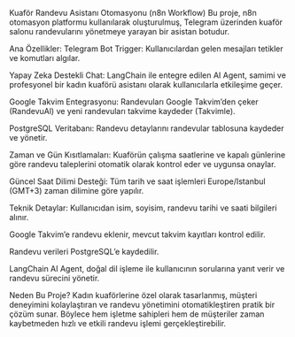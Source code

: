 Kuaför Randevu Asistanı Otomasyonu (n8n Workflow)
Bu proje, n8n otomasyon platformu kullanılarak oluşturulmuş, Telegram üzerinden kuaför salonu randevularını yönetmeye yarayan bir asistan botudur.

Ana Özellikler:
Telegram Bot Trigger: Kullanıcılardan gelen mesajları tetikler ve komutları algılar.

Yapay Zeka Destekli Chat: LangChain ile entegre edilen AI Agent, samimi ve profesyonel bir kadın kuaförü asistanı olarak kullanıcılarla etkileşime geçer.

Google Takvim Entegrasyonu: Randevuları Google Takvim’den çeker (RandevuAl) ve yeni randevuları takvime kaydeder (Takvimle).

PostgreSQL Veritabanı: Randevu detaylarını randevular tablosuna kaydeder ve yönetir.

Zaman ve Gün Kısıtlamaları: Kuaförün çalışma saatlerine ve kapalı günlerine göre randevu taleplerini otomatik olarak kontrol eder ve uygunsa onaylar.

Güncel Saat Dilimi Desteği: Tüm tarih ve saat işlemleri Europe/Istanbul (GMT+3) zaman dilimine göre yapılır.

Teknik Detaylar:
Kullanıcıdan isim, soyisim, randevu tarihi ve saati bilgileri alınır.

Google Takvim’e randevu eklenir, mevcut takvim kayıtları kontrol edilir.

Randevu verileri PostgreSQL’e kaydedilir.

LangChain AI Agent, doğal dil işleme ile kullanıcının sorularına yanıt verir ve randevu sürecini yönetir.

Neden Bu Proje?
Kadın kuaförlerine özel olarak tasarlanmış, müşteri deneyimini kolaylaştıran ve randevu yönetimini otomatikleştiren pratik bir çözüm sunar. Böylece hem işletme sahipleri hem de müşteriler zaman kaybetmeden hızlı ve etkili randevu işlemi gerçekleştirebilir.
